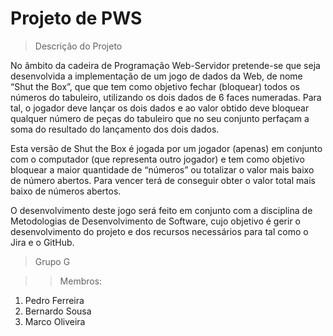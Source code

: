 # Projeto de PWS
> Descrição do Projeto

No âmbito da cadeira de Programação Web-Servidor pretende-se que seja desenvolvida a implementação de um jogo de dados da Web, de nome “Shut the Box”, que que  tem como objetivo fechar (bloquear) todos os números do tabuleiro, utilizando os dois dados de 6 faces numeradas. Para tal, o jogador deve lançar os dois dados e ao valor obtido deve bloquear qualquer número de peças do tabuleiro que no seu conjunto perfaçam a soma do resultado do lançamento dos dois dados.
 
Esta versão de Shut the Box é jogada por um jogador (apenas) em conjunto com o computador (que representa outro jogador) e tem como objetivo bloquear a maior quantidade de “números” ou totalizar o valor mais baixo de número abertos. Para vencer terá de conseguir obter o valor total mais baixo de números abertos. 
 
O desenvolvimento deste jogo será feito em conjunto com a disciplina de Metodologias de Desenvolvimento de Software, cujo objetivo é gerir o desenvolvimento do projeto e dos recursos necessários para tal como o Jira e o GitHub.

> Grupo G

>> Membros:
1. Pedro Ferreira
2. Bernardo Sousa
3. Marco Oliveira
